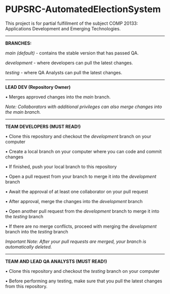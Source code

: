 # PUPSRC-AutomatedElectionSystem
This project is for partial fulfillment of the subject COMP 20133:	Applications Development and Emerging Technologies.

****
**BRANCHES:**

_main (default)_ - contains the stable version that has passed QA.

_development_ - where developers can pull the latest changes.

_testing_ - where QA Analysts can pull the latest changes.


****
**LEAD DEV (Repository Owner)**

• Merges approved changes into the _main_ branch.

_Note: Collaborators with additional privileges can also merge changes into the main branch._

****
**TEAM DEVELOPERS (MUST READ!)**

• Clone this repository and checkout the _development_ branch on your computer

• Create a local branch on your computer where you can code and commit changes

• If finished, push your local branch to this repository

• Open a pull request from your branch to merge it into the _development_ branch

• Await the approval of at least one collaborator on your pull request

• After approval, merge the changes into the _development_ branch

• Open another pull request from the _development_ branch to merge it into the _testing_ branch

• If there are no merge conflicts, proceed with merging the _development_ branch into the _testing_ branch

_Important Note: After your pull requests are merged, your branch is automatically deleted._

****
**TEAM AND LEAD QA ANALYSTS (MUST READ!)**

• Clone this repository and checkout the _testing_ branch on your computer

• Before performing any testing, make sure that you pull the latest changes from this repository.
